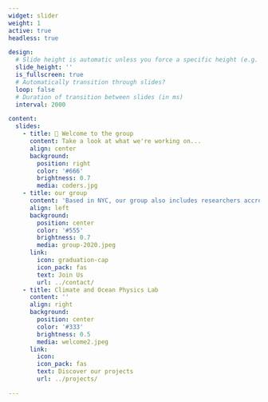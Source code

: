 ```yaml
---
widget: slider
weight: 1
active: true
headless: true

design:
  # Slide height is automatic unless you force a specific height (e.g. '400px')
  slide_height: ''
  is_fullscreen: true
  # Automatically transition through slides?
  loop: false
  # Duration of transition between slides (in ms)
  interval: 2000

content:
  slides:
    - title: 👋 Welcome to the group
      content: Take a look at what we're working on...
      align: center
      background:
        position: right
        color: '#666'
        brightness: 0.7
        media: coders.jpg
    - title: our group
      content: 'Based in NYC, our group also includes researchers accross 2 continents and 3 different time zones!'
      align: left
      background:
        position: center
        color: '#555'
        brightness: 0.7
        media: group-2020.jpeg
      link:
        icon: graduation-cap
        icon_pack: fas
        text: Join Us
        url: ../contact/
    - title: Climate and Ocean Physics Lab
      content: ''
      align: right
      background:
        position: center
        color: '#333'
        brightness: 0.5
        media: welcome2.jpeg
      link:
        icon: 
        icon_pack: fas
        text: Discover our projects
        url: ../projects/

---
```

